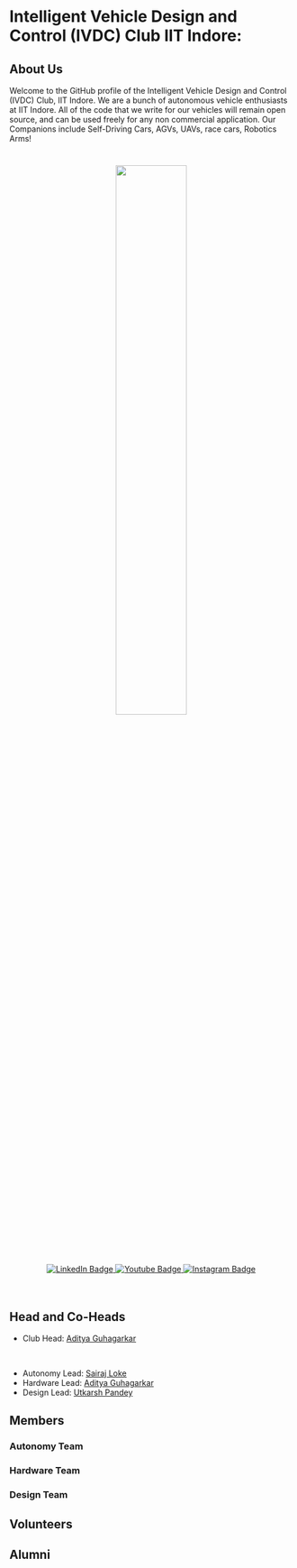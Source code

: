# Intelligent Vehicle Design and Control (IVDC) Club IIT Indore: 

## About Us

Welcome to the GitHub profile of the Intelligent Vehicle Design and Control (IVDC) Club, IIT Indore. We are a bunch of autonomous vehicle enthusiasts at IIT Indore.
All of the code that we write for our vehicles will remain open source, and can be used freely for any non commercial application.
Our Companions include Self-Driving Cars, AGVs, UAVs, race cars, Robotics Arms!
#

<div id="header" align="center">
  <img src="https://github.com/IVDC-Club-IIT-Indore/.github/blob/main/profile/content/introgif.gif" width="50%"/>
</div>
<div id="badges" align="center">
  <a href="https://www.linkedin.com/company/ivdc-iiti/">
    <img src="https://img.shields.io/badge/LinkedIn-blue?style=for-the-badge&logo=linkedin&logoColor=white" alt="LinkedIn Badge"/>
  </a>
  <a href="https://www.youtube.com/channel/UCXQNUpm9a4OnnrQAUUNj6fA/about">
    <img src="https://img.shields.io/badge/YouTube-red?style=for-the-badge&logo=youtube&logoColor=white" alt="Youtube Badge"/>
  </a>
<!--  <a href="https://twitter.com/ivdc_club)">
    <img src="https://img.shields.io/badge/Discord-blue?style=for-the-badge&logo=discord&logoColor=white" alt="Discord Badge"/>
  </a>  -->
  <a href="https://www.instagram.com/ivdc_iiti/">
    <img src="https://img.shields.io/badge/Instagram-blue?style=for-the-badge&logo=instagram&logoColor=white" alt="Instagram Badge"/>
  </a>
</div>
<br>
<div align="center">
  <img src="https://komarev.com/ghpvc/?username=IVDC-Club-IIT-Indore&style=flat-square&color=blue" alt=""/>
  </div>
<br>



## Head and Co-Heads
- Club Head: [Aditya Guhagarkar](https://github.com/AG10GA) 
<br>

- Autonomy Lead: [Sairaj Loke](https://github.com/SairajLoke)
- Hardware Lead: [Aditya Guhagarkar](https://github.com/AG10GA)
- Design      Lead: [Utkarsh Pandey](https://github.com/IVDC-Club-IIT-Indore)

## Members

### Autonomy Team

### Hardware Team

### Design Team


## Volunteers


## Alumni
